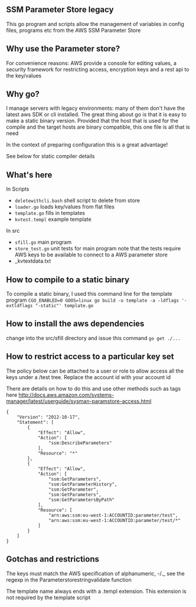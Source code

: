 SSM Parameter Store legacy
--------------------------

This go program and scripts allow the management of variables in config files, programs etc from the AWS SSM Parameter Store

## Why use the Parameter store?

For convenience reasons: AWS provide a console for editing values, a
security framework for restricting access, encryption keys and a rest
api to the key/values

## Why go?

I manage servers with legacy environments: many of them don't have the
latest aws SDK or cli installed.  The great thing about go is that it
is easy to make a static binary version.  Provided that the host that
is used for the compile and the target hosts are binary compatible,
this one file is all that is need

In the context of preparing configuration this is a great advantage!

See below for static compiler details

## What's here

In Scripts

   - `deletewithcli.bash`  shell script to delete from store
   - `loader.go`   loads key/values from flat files
   - `template.go`  fills in templates
   - `kvtest.templ`  example template

In src
   - `sfill.go`    main program
   - `store_test.go`    unit tests for main program
   note that the tests require AWS keys to be available to connect to
   a AWS parameter store
   - _kvtextdata.txt

## How to compile to a static binary

To compile a static binary, I used this command line for the template program
`CGO_ENABLED=0 GOOS=linux go build -o template -a -ldflags '-extldflags "-static"' template.go`

## How to install the aws dependencies
change into the src/sfill directory and issue this command
    `go get ./...`

## How to restrict access to a particular key set 
The policy below can be attached to a user or role to allow access all
the keys under a /test tree.  Replace the account id with your account id

There are details on how to do this and use other methods such as tags here
http://docs.aws.amazon.com/systems-manager/latest/userguide/sysman-paramstore-access.html



    {
        "Version": "2012-10-17",
        "Statement": [
            {
                "Effect": "Allow",
                "Action": [
                    "ssm:DescribeParameters"
                ],
                "Resource": "*"
            },
            {
                "Effect": "Allow",
                "Action": [
                    "ssm:GetParameters",
                    "ssm:GetParameterHistory",
                    "ssm:GetParameter",
                    "ssm:GetParameters",
                    "ssm:GetParametersByPath"
                ],
                "Resource": [
                    "arn:aws:ssm:eu-west-1:ACCOUNTID:parameter/test",
                    "arn:aws:ssm:eu-west-1:ACCOUNTID:parameter/test/*"
                ]
            }
        ]
    }

## Gotchas and restrictions
The keys must match the AWS specification of alphanumeric, -/._ see the
regexp in the Parameterstorestringvalidate function

The template name always ends with a .templ extension.  This extension is
not required by the template script
